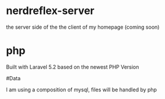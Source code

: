 # nerdreflex-server
the server side of the the client of my homepage (coming soon)

# php
Built with Laravel 5.2 based on the newest PHP Version 

#Data

I am using a composition of mysql, files will be handled by php 
